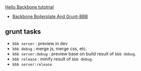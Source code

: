 [Hello Backbone tutotrial](http://arturadib.com/hello-backbonejs/) 
  + [Backbone Boilerplate And Grunt-BBB](http://addyosmani.github.com/backbone-fundamentals/#backboneboilerplate)


## grunt tasks
  - `bbb server` : preview in dev
  - `bbb debug` : merge js, merge css, etc.
  - `bbb server:debug` : preview base on build result of `bbb debug`.
  - `bbb release` : minify result of `bbb debug`.
  - `bbb server:release`
  
